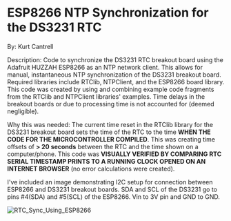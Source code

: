 # ESP8266 NTP Synchronization for the DS3231 RTC

By: Kurt Cantrell

Description: Code to synchronize the DS3231 RTC breakout board using the Adafruit HUZZAH ESP8266 as an NTP network client. This allows for manual, instantaneous NTP synchronization of the DS3231 breakout board. Required libraries include RTClib, NTPClient, and the ESP8266 board library. This code was created by using and combining example code fragments from the RTClib and NTPClient libraries' examples. Time delays in the breakout boards or due to processing time is not accounted for (deemed negligible).

Why this was needed: The current time reset in the RTClib library for the DS3231 breakout board sets the time of the RTC to the time **WHEN THE CODE FOR THE MICROCONTROLLER COMPILED**. This was creating time offsets of **> 20 seconds** between the RTC and the time shown on a computer/phone. This code was **VISUALLY VERIFIED BY COMPARING RTC SERIAL TIMESTAMP PRINTS TO A RUNNING CLOCK OPENED ON AN INTERNET BROWSER** (no error calculations were created).

I've included an image demonstrating I2C setup for connection between ESP8266 and DS3231 breakout boards. SDA and SCL of the DS3231 go to pins #4(SDA) and #5(SCL) of the ESP8266. Vin to 3V pin and GND to GND.

![RTC_Sync_Using_ESP8266](https://github.com/user-attachments/assets/cc5b917b-4d12-4002-9a2a-231c42d7aaae)
